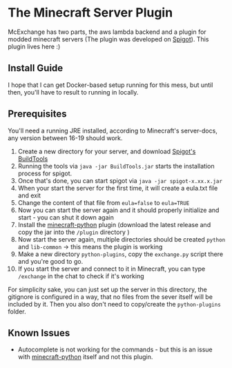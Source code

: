 # The Minecraft Server Plugin
McExchange has two parts, the aws lambda backend and a plugin for modded minecraft servers (The plugin was developed on [Spigot](https://www.spigotmc.org/)).
This plugin lives here :)

## Install Guide
I hope that I can get Docker-based setup running for this mess, but until then, you'll have to result to running in locally.

## Prerequisites
You'll need a running JRE installed, according to Minecraft's server-docs, any version between 16-19 should work.

1. Create a new directory for your server, and download [Spigot's BuildTools](https://hub.spigotmc.org/jenkins/job/BuildTools/lastSuccessfulBuild/artifact/target/BuildTools.jar)
2. Running the tools via `java -jar BuildTools.jar` starts the installation process for spigot.
3. Once that's done, you can start spigot via `java -jar spigot-x.xx.x.jar`
4. When your start the server for the first time, it will create a eula.txt file and exit
5. Change the content of that file from `eula=false` to `eula=TRUE`
6. Now you can start the server again and it should properly initialize and start - you can shut it down again
7. Install the [minecraft-python](https://github.com/Macuyiko/minecraft-python) plugin (download the latest release and copy the jar into the `/plugin` directory )
8. Now start the server again, multiple directories should be created `python` and `lib-common` -> this means the plugin is working
9. Make a new directory `python-plugins`, copy the `exchange.py` script there and you're good to go.
10. If you start the server and connect to it in Minecraft, you can type `/exchange` in the chat to check if it's working

For simplicity sake, you can just set up the server in this directory, the gitignore is configured in a way, that no files from the sever itself will be included by it.
Then you also don't need to copy/create the `python-plugins` folder.


## Known Issues
- Autocomplete is not working for the commands - but this is an issue with [minecraft-python](https://github.com/Macuyiko/minecraft-python) itself and not this plugin.